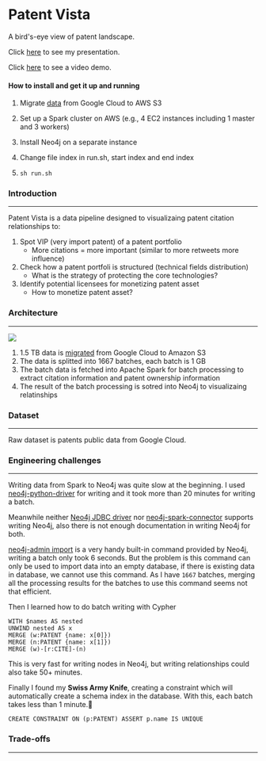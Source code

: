 # Patent Vista

A bird's-eye view of patent landscape.

Click [here](https://docs.google.com/presentation/d/1GYmk3EMiETBooWJDNu6uFWAWcya_pcZEPCu1biHSnyw/edit#slide=id.gc6f73a04f_0_0) to see my presentation.

Click [here](https://www.youtube.com/watch?v=mJf5L2jHnGw) to see a video demo.

#### How to install and get it up and running

1. Migrate [data](https://cloud.google.com/public-datasets) from Google Cloud to AWS S3

2. Set up a Spark cluster on AWS (e.g., 4 EC2 instances including 1 master and 3 workers)

3. Install Neo4j on a separate instance

4. Change file index in run.sh, start index and end index

5. ```
   sh run.sh
   ```

### Introduction

---

Patent Vista is a data pipeline designed to visualizaing patent citation relationships to:

1. Spot VIP (very import patent) of a patent portfolio
   - More citations = more important (similar to more retweets more influence)
2. Check how a patent portfoli is structured (technical fields distribution)
   - What is the strategy of protecting the core technologies?
3. Identify potential licensees for monetizing patent asset
   - How to monetize patent asset?

### Architecture

---

![](data-pipeline.jpg)

1. 1.5 TB data is [migrated](https://github.com/shao-shuai/birdview-patent-landscape/blob/master/ingestion/README.md) from Google Cloud to Amazon S3
2. The data is splitted into 1667 batches, each batch is 1 GB
3. The batch data is fetched into Apache Spark for batch processing to extract citation information and patent ownership information
4. The result of the batch processing is sotred into Neo4j to visualizaing relatinships

### Dataset

---

Raw dataset is patents public data from Google Cloud.

### Engineering challenges

---

Writing data from Spark to Neo4j was quite slow at the beginning. I used [neo4j-python-driver](https://github.com/neo4j/neo4j-python-driver) for writing and it took more than 20 minutes for writing a batch.



Meanwhile neither [Neo4j JDBC driver](https://github.com/neo4j-contrib/neo4j-jdbc) nor [neo4j-spark-connector](https://github.com/neo4j-contrib/neo4j-spark-connector) supports writing Neo4j, also there is not enough documentation in writing Neo4j for both.



[neo4j-admin import](https://neo4j.com/docs/operations-manual/current/tutorial/import-tool/) is a very handy built-in command provided by Neo4j, writing a batch only took 6 seconds. But the problem is this command can only be used to import data into an empty database, if there is existing data in database, we cannot use this command. As I have `1667` batches,  merging all the processing results for the batches to use this command seems not that efficient.



Then I learned how to do batch writing with Cypher

```cypher
WITH $names AS nested
UNWIND nested AS x
MERGE (w:PATENT {name: x[0]})
MERGE (n:PATENT {name: x[1]})
MERGE (w)-[r:CITE]-(n)
```

This is very fast for writing nodes in Neo4j, but writing relationships could also take 50+ minutes.



Finally I found my **Swiss Army Knife**, creating a constraint which will automatically create a schema index in the database. With this, each batch takes less than 1 minute.💪

```cypher
CREATE CONSTRAINT ON (p:PATENT) ASSERT p.name IS UNIQUE
```



### Trade-offs

---

